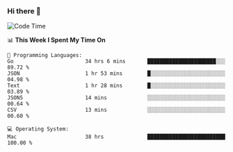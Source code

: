 ### Hi there 👋

<!--
**CrazyCollin/crazycollin** is a ✨ _special_ ✨ repository because its `README.md` (this file) appears on your GitHub profile.

Here are some ideas to get you started:

- 🔭 I’m currently working on ...
- 🌱 I’m currently learning ...
- 👯 I’m looking to collaborate on ...
- 🤔 I’m looking for help with ...
- 💬 Ask me about ...
- 📫 How to reach me: ...
- 😄 Pronouns: ...
- ⚡ Fun fact: ...
-->

<!--START_SECTION:waka-->
![Code Time](http://img.shields.io/badge/Code%20Time-5%2C363%20hrs%2055%20mins-blue)

📊 **This Week I Spent My Time On** 

```text
💬 Programming Languages: 
Go                       34 hrs 6 mins       ██████████████████████░░░   89.72 % 
JSON                     1 hr 53 mins        █░░░░░░░░░░░░░░░░░░░░░░░░   04.98 % 
Text                     1 hr 28 mins        █░░░░░░░░░░░░░░░░░░░░░░░░   03.89 % 
JSON5                    14 mins             ░░░░░░░░░░░░░░░░░░░░░░░░░   00.64 % 
CSV                      13 mins             ░░░░░░░░░░░░░░░░░░░░░░░░░   00.60 % 

💻 Operating System: 
Mac                      38 hrs              █████████████████████████   100.00 % 
```


<!--END_SECTION:waka-->
